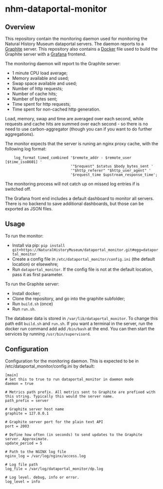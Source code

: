 nhm-dataportal-monitor
======================

Overview
--------

This repository contain the monitoring daemon used for monitoring the Natural History Museum dataportal servers. The daemon reports to a [Graphite](http://graphite.wikidot.com/) server. This repository also contains a [Docker](https://www.docker.com/) file used to build the Graphite server with a [Grafana](http://grafana.org/) frontend. 

The monitoring daemon will report to the Graphite server:

- 1 minute CPU load average;
- Memory available and used;
- Swap space available and used;
- Number of http requests;
- Number of cache hits;
- Number of bytes sent;
- Time spent for http requests; 
- Time spent for non-cached http generation.

Load, memory, swap and time are averaged over each second, while requests and cache hits are summed over each second - so there is no need to use carbon-aggregator (though you can if you want to do further aggregations).

The monitor expects that the server is runing an nginx proxy cache, with the following log format:

```
    log_format timed_combined '$remote_addr - $remote_user [$time_iso8601] '
                              '"$request" $status $body_bytes_sent '
                              '"$http_referer" "$http_user_agent" '
                              '$request_time $upstream_response_time';
```

The monitoring process will not catch up on missed log entries if is switched off.

The Grafana front end includes a default dashboard to monitor all servers. There is no backend to save additional dashboards, but those can be exported as JSON files.

Usage
-----

To run the monitor:
- Install via pip: ```pip install git+https://NaturalHistoryMuseum/dataportal_monitor.git#egg=dataportal_monitor```
- Create a config file in `/etc/dataportal_monitor/config.ini` (the default location) or elsewehre;
- Run `dataportal_monitor`. If the config file is not at the default location, pass it as first parameter.

To run the Graphite server:
- Install docker;
- Clone the repository, and go into the graphite subfolder;
- Run `build.sh` (once)
- Run `run.sh`.

The database data is stored in `/var/lib/dataportal_monitor`. To change this path edit `build.sh` and `run.sh`. If you want a terminal in the server, run the docker run command add add `/bin/bash` at the end. You can then start the services by running `/usr/bin/supervisord`.

Configuration
-------------

Configuration for the monitoring daemon. This is expected to be in /etc/dataportal_monitor/config.ini by default:

```
[main]
# Set this to true to run dataportal_monitor in daemon mode
daemon = true

# Metrics path prefix. All metrics sent to Graphite are prefixed with this string. Typically this would the server name.
path_prefix = server 

# Graphite server host name
graphite = 127.0.0.1

# Graphite server port for the plain text API
port = 2003

# Define how often (in seconds) to send updates to the Graphite server. Approximate.
update_period = 5

# Path to the NGINX log file
nginx_log = /var/log/nginx/access.log

# Log file path
log_file = /var/log/dataportal_monitor/dp.log

# Log level. debug, info or error.
log_level = info 
```
